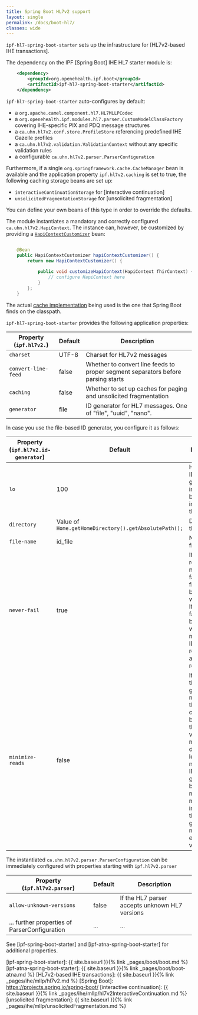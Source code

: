 ```yaml
---
title: Spring Boot HL7v2 support
layout: single
permalink: /docs/boot-hl7/
classes: wide
---
```


`ipf-hl7-spring-boot-starter` sets up the infrastructure for [HL7v2-based IHE transactions].
 
The dependency on the IPF [Spring Boot] IHE HL7 starter module is:

```xml
    <dependency>
        <groupId>org.openehealth.ipf.boot</groupId>
        <artifactId>ipf-hl7-spring-boot-starter</artifactId>
    </dependency>
```


`ipf-hl7-spring-boot-starter` auto-configures by default:

* a `org.apache.camel.component.hl7.HL7MLLPCodec`
* a `org.openehealth.ipf.modules.hl7.parser.CustomModelClassFactory` covering IHE-specific PIX and PDQ message structures
* a `ca.uhn.hl7v2.conf.store.ProfileStore` referencing predefined IHE Gazelle profiles
* a `ca.uhn.hl7v2.validation.ValidationContext` without any specific validation rules
* a configurable `ca.uhn.hl7v2.parser.ParserConfiguration`

Furthermore, if a single `org.springframework.cache.CacheManager` bean is available and the application
property `ipf.hl7v2.caching` is set to true, the following caching storage beans are set up:

* `interactiveContinuationStorage` for [interactive continuation]
* `unsolicitedFragmentationStorage` for [unsolicited fragmentation]

You can define your own beans of this type in order to override the defaults.

The module instantiates a mandatory and correctly configured `ca.uhn.hl7v2.HapiContext`. 
The instance can, however, be customized by providing a 
[`HapiContextCustomizer`](../apidocs/org/openehealth/ipf/boot/hl7v2/HapiContextCustomizer.html) bean:

```java

    @Bean
    public HapiContextCustomizer hapiContextCustomizer() {
        return new HapiContextCustomizer() {
            
            public void customizeHapiContext(HapiContext fhirContext) {
                // configure HapiContext here
            }
        };
    }
```


The actual [cache implementation](https://docs.spring.io/spring-boot/docs/current/reference/html/boot-features-caching.html)
being used is the one that Spring Boot finds on the classpath.

`ipf-hl7-spring-boot-starter` provides the following application properties:

| Property (`ipf.hl7v2.`) | Default | Description                                                                      |
|-------------------------|---------|----------------------------------------------------------------------------------|
| `charset`               | UTF-8   | Charset for HL7v2 messages                                                       |
| `convert-line-feed`     | false   | Whether to convert line feeds to proper segment separators before parsing starts |
| `caching`               | false   | Whether to set up caches for paging and unsolicited fragmentation                |
| `generator`             | file    | ID generator for HL7 messages. One of "file", "uuid", "nano".                    |

In case you use the file-based ID generator, you configure it as follows:

| Property (`ipf.hl7v2.id-generator`) | Default                                               | Description                                                                                                                                                                                                                                             |
|-------------------------------------|-------------------------------------------------------|---------------------------------------------------------------------------------------------------------------------------------------------------------------------------------------------------------------------------------------------------------|
| `lo`                                | 100                                                   | How many IDs to be generated internally before incrementing the file value                                                                                                                                                                              |
| `directory`                         | Value of `Home.getHomeDirectory().getAbsolutePath();` | Directory of the ID file                                                                                                                                                                                                                                |
| `file-name`                         | id_file                                               | Name of the file                                                                                                                                                                                                                                        |
| `never-fail`                        | true                                                  | If set to false retrieving a new ID may fail if the ID file can not be written/read. If set to true, failures will be ignored, which means that IDs may be repeated after a JVM restart.                                                                |
| `minimize-reads`                    | false                                                 | If set to true, the generator minimizes the number of disk reads by caching the last read value. This means one disk read less per X number of IDs generated, but also means that multiple instances of this generator may clobber each other's values. |

The instantiated `ca.uhn.hl7v2.parser.ParserConfiguration` can be immediately configured with properties starting with `ipf.hl7v2.parser`

| Property (`ipf.hl7v2.parser`)    | Default               | Description                                        |
|----------------------------------|-----------------------|----------------------------------------------------|
| `allow-unknown-versions`         | false                 | If the HL7 parser accepts unknown HL7 versions     |
| ... further properties of ParserConfiguration   | ...    | ...                                                |

 
See [ipf-spring-boot-starter] and [ipf-atna-spring-boot-starter] for additional properties.


[ipf-spring-boot-starter]: {{ site.baseurl }}{% link _pages/boot/boot.md %}
[ipf-atna-spring-boot-starter]: {{ site.baseurl }}{% link _pages/boot/boot-atna.md %}
[HL7v2-based IHE transactions]: {{ site.baseurl }}{% link _pages/ihe/mllp/hl7v2.md %}
[Spring Boot]: https://projects.spring.io/spring-boot/
[interactive continuation]: {{ site.baseurl }}{% link _pages/ihe/mllp/hl7v2InteractiveContinuation.md %}
[unsolicited fragmentation]: {{ site.baseurl }}{% link _pages/ihe/mllp/unsolicitedFragmentation.md %}